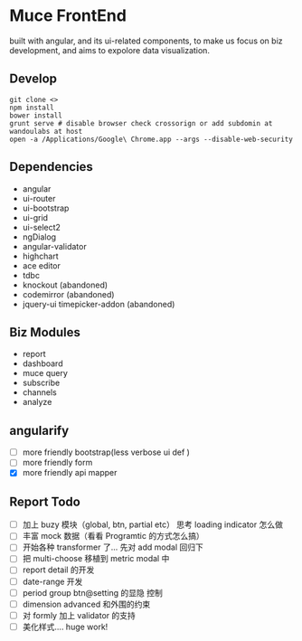 # Muce FrontEnd
built with angular, and its ui-related components, to make us focus on biz development, and aims to expolore data visualization.


## Develop
```
git clone <>
npm install
bower install
grunt serve # disable browser check crossorign or add subdomin at wandoulabs at host
open -a /Applications/Google\ Chrome.app --args --disable-web-security
```


## Dependencies

- angular
- ui-router
- ui-bootstrap
- ui-grid
- ui-select2
- ngDialog
- angular-validator
- highchart
- ace editor
- tdbc
- knockout (abandoned)
- codemirror (abandoned)
- jquery-ui timepicker-addon (abandoned)

## Biz Modules

- report
- dashboard
- muce query
- subscribe
- channels
- analyze

## angularify

- [ ] more friendly bootstrap(less verbose ui def )
- [ ] more friendly form
- [x] more friendly api mapper

## Report Todo

- [ ] 加上 buzy 模块（global, btn, partial etc） 思考 loading indicator 怎么做
- [ ] 丰富 mock 数据（看看 Programtic 的方式怎么搞）
- [ ] 开始各种 transformer 了... 先对 add modal 回归下
- [ ] 把 multi-choose 移植到 metric modal 中
- [ ] report detail 的开发
- [ ] date-range 开发
- [ ] period group btn@setting 的显隐 控制
- [ ] dimension advanced 和外围的约束
- [ ] 对 formly 加上 validator 的支持
- [ ] 美化样式.... huge work!
